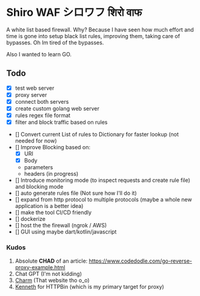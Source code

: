# Shiro WAF シロワフ शिरो वाफ 

A white list based firewall. Why? Because I have seen how much effort and time is gone into setup black list rules, improving them, taking care of bypasses. Oh Im tired of the bypasses.

Also I wanted to learn GO.

## Todo

- [x] test web server 
- [x] proxy server 
- [x] connect both servers 
- [x] create custom golang web server 
- [x] rules regex file format 
- [x] filter and block traffic based on rules
- [] Convert current List of rules to Dictionary for faster lookup (not needed for now)
- [] Improve Blocking based on:
    - [x] URI
    - [x] Body
    - parameters
    - headers (in progress)
- [] Introduce monitoring mode (to inspect requests and create rule file) and blocking mode 
- [] auto generate rules file (Not sure how I'll do it)
- [] expand from http protocol to multiple protocols (maybe a whole new application is a better idea)
- [] make the tool CI/CD friendly
- [] dockerize
- [] host the the firewall (ngrok / AWS)
- [] GUI using maybe dart/kotlin/javascript

### Kudos

1. Absolute **CHAD** of an article: https://www.codedodle.com/go-reverse-proxy-example.html
2. Chat GPT (I'm not kidding)
3. [Charm](https://charm.sh/) (That website tho o_o)
4. [Kenneth](https://kennethreitz.org/) for HTTPBin (which is my primary target for proxy)